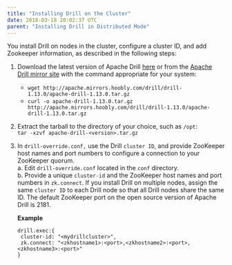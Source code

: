```yaml
---
title: "Installing Drill on the Cluster"
date: 2018-03-18 20:02:37 UTC
parent: "Installing Drill in Distributed Mode"
---
```

You install Drill on nodes in the cluster, configure a cluster ID, and add Zookeeper information, as described in the following steps:

  1. Download the latest version of Apache Drill [here](http://apache.mirrors.hoobly.com/drill/drill-1.13.0/apache-drill-1.13.0.tar.gz) or from the [Apache Drill mirror site](http://www.apache.org/dyn/closer.cgi/drill/drill-1.13.0/apache-drill-1.13.0.tar.gz) with the command appropriate for your system:  
       * `wget http://apache.mirrors.hoobly.com/drill/drill-1.13.0/apache-drill-1.13.0.tar.gz`  
       * `curl -o apache-drill-1.13.0.tar.gz http://apache.mirrors.hoobly.com/drill/drill-1.13.0/apache-drill-1.13.0.tar.gz`  
  2. Extract the tarball to the directory of your choice, such as `/opt`:  
  `tar -xzvf apache-drill-<version>.tar.gz`
  3. In `drill-override.conf,` use the Drill `cluster ID`, and provide ZooKeeper host names and port numbers to configure a connection to your ZooKeeper quorum.  
         a. Edit `drill-override.conf` located in the `conf` directory.  
         b. Provide a unique `cluster-id` and the ZooKeeper host names and port numbers in `zk.connect`. If you install Drill on multiple nodes, assign the same `cluster ID` to each Drill node so that all Drill nodes share the same ID. The default ZooKeeper port on the open source version of Apache Drill is 2181.

       **Example**
       
         drill.exec:{
          cluster-id: "<mydrillcluster>",
          zk.connect: "<zkhostname1>:<port>,<zkhostname2>:<port>,<zkhostname3>:<port>"
         }

